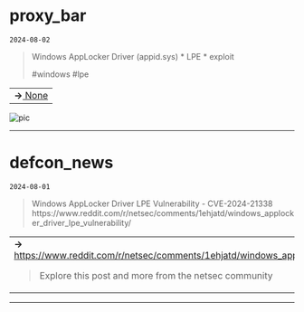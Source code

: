 # proxy_bar
`2024-08-02`

<blockquote>
Windows AppLocker Driver (appid.sys) 
*
LPE
*
exploit

&#35;windows &#35;lpe
</blockquote>

<table><tr><td><b>→</b><a href="None">
None
</a>
</td></tr></table>

![pic](pictures/62e7cded2037eca587da18c8734ad630f7fc2a90e423d5bfe19aee7a5e5741c0.jpg)

---

# defcon_news
`2024-08-01`

<blockquote>
Windows AppLocker Driver LPE Vulnerability - CVE-2024-21338
https://www.reddit.com/r/netsec/comments/1ehjatd/windows_applocker_driver_lpe_vulnerability/
</blockquote>

<table><tr><td><b>→</b><a href="https://www.reddit.com/r/netsec/comments/1ehjatd/windows_applocker_driver_lpe_vulnerability/">
https://www.reddit.com/r/netsec/comments/1ehjatd/windows_applocker_driver_lpe_vulnerability/
</a>
<blockquote>
Explore this post and more from the netsec community
</blockquote>
</td></tr></table>

---

